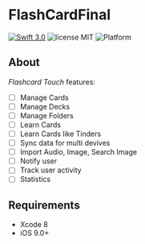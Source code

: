 # FlashCardFinal
[![Swift 3.0](https://img.shields.io/badge/Swift-3.0-orange.svg?style=flat)](https://developer.apple.com/swift/)
![license MIT](https://img.shields.io/cocoapods/l/SwipeCellKit.svg)
![Platform](https://img.shields.io/cocoapods/p/SwipeCellKit.svg)
## About

*Flashcard Touch* features:

- [ ] Manage Cards
- [ ] Manage Decks
- [ ] Manage Folders
- [ ] Learn Cards 
- [ ] Learn Cards like Tinders
- [ ] Sync data for multi devives
- [ ] Import Audio, Image, Search Image
- [ ] Notify user 
- [ ] Track user activity
- [ ] Statistics

## Requirements

* Xcode 8
* iOS 9.0+

